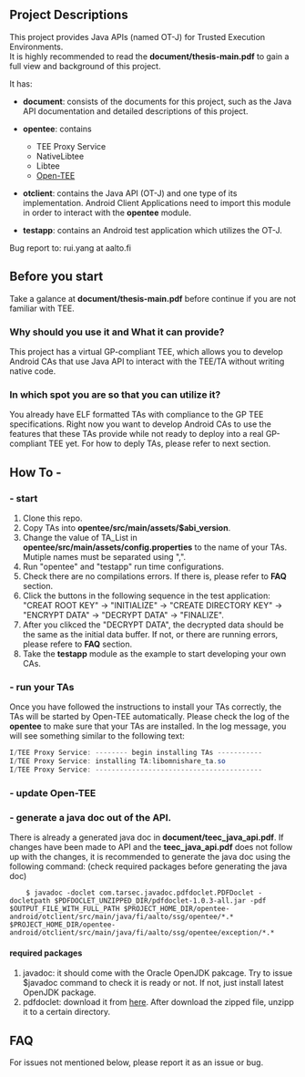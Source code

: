 ## Project Descriptions
This project provides Java APIs (named OT-J) for Trusted Execution Environments.<br/>
It is highly recommended to read the **document/thesis-main.pdf** to gain a full view and background of this project.

It has:
- **document**: consists of the documents for this project, such as the Java API documentation and detailed descriptions of this project.

- **opentee**: contains
	* TEE Proxy Service
	* NativeLibtee
	* Libtee
	* [Open-TEE](https://open-tee.github.io)

- **otclient**: contains the Java API (OT-J) and one type of its implementation. Android Client Applications need to import this module in order to interact with the **opentee** module.

- **testapp**: contains an Android test application which utilizes the OT-J.

Bug report to: rui.yang at aalto.fi

## Before you start
Take a galance at **document/thesis-main.pdf** before continue if you are not familiar with TEE.

### Why should you use it and What it can provide?
This project has a virtual GP-compliant TEE, which allows you to develop Android CAs that use Java API to interact with the TEE/TA without writing native code.

### In which spot you are so that you can utilize it?
You already have ELF formatted TAs with compliance to the GP TEE specifications. Right now you want to develop Android CAs to use the features that these TAs provide while not ready to deploy into a real GP-compliant TEE yet. For how to deply TAs, please refer to next section.

## How To -
### - start
1. Clone this repo.
2. Copy TAs into **opentee/src/main/assets/$abi_version**.
3. Change the value of TA_List in **opentee/src/main/assets/config.properties** to the name of your TAs. Mutiple names must be separated using ",".
4. Run "opentee" and "testapp" run time configurations.
5. Check there are no compilations errors. If there is, please refer to **FAQ** section.
6. Click the buttons in the following sequence in the test application: "CREAT ROOT KEY" -> "INITIALIZE" -> "CREATE DIRECTORY KEY" -> "ENCRYPT DATA" -> "DECRYPT DATA" -> "FINALIZE".
7. After you clikced the "DECRYPT DATA", the decrypted data should be the same as the initial data buffer. If not, or there are running errors, please refere to **FAQ** section.
8. Take the **testapp** module as the example to start developing your own CAs.

### - run your TAs
Once you have followed the instructions to install your TAs correctly, the TAs will be started by Open-TEE automatically. Please check the log of the **opentee** to make sure that your TAs are installed. In the log message, you will see something similar to the following text:
```java
I/TEE Proxy Service: -------- begin installing TAs -----------
I/TEE Proxy Service: installing TA:libomnishare_ta.so
I/TEE Proxy Service: -----------------------------------------
```

### - update Open-TEE

### - generate a java doc out of the API.
There is already a generated java doc in **document/teec_java_api.pdf**. If changes have been made to API and the **teec_java_api.pdf** does not follow up with the changes, it is recommended to generate the java doc using the following command: (check required packages before generating the java doc)
```shell
	$ javadoc -doclet com.tarsec.javadoc.pdfdoclet.PDFDoclet -docletpath $PDFDOCLET_UNZIPPED_DIR/pdfdoclet-1.0.3-all.jar -pdf $OUTPUT_FILE_WITH_FULL_PATH $PROJECT_HOME_DIR/opentee-android/otclient/src/main/java/fi/aalto/ssg/opentee/*.* $PROJECT_HOME_DIR/opentee-android/otclient/src/main/java/fi/aalto/ssg/opentee/exception/*.*
```

#### required packages
1. javadoc: it should come with the Oracle OpenJDK pakcage. Try to issue $javadoc command to check it is ready or not. If not, just install latest OpenJDK package.
2. pdfdoclet: download it from [here](https://sourceforge.net/projects/pdfdoclet/). After download the zipped file, unzipp it to a certain directory.

## FAQ
For issues not mentioned below, please report it as an issue or bug.
